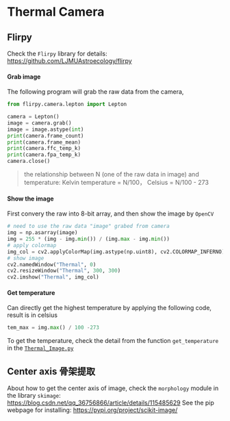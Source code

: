 # Thermal Camera

## Flirpy
Check the `Flirpy` library for details: https://github.com/LJMUAstroecology/flirpy

#### Grab image
The following program will grab the raw data from the camera, 
```Python
from flirpy.camera.lepton import Lepton

camera = Lepton()
image = camera.grab()
image = image.astype(int)
print(camera.frame_count)
print(camera.frame_mean)
print(camera.ffc_temp_k)
print(camera.fpa_temp_k)
camera.close()
```
> the relationship between N (one of the raw data in image) and temperature: 
>  Kelvin temperature = N/100，
>  Celsius = N/100 - 273

#### Show the image
First convery the raw into 8-bit array, and then show the image by `OpenCV`
```Python
# need to use the raw data "image" grabed from camera
img = np.asarray(image)
img = 255 * (img - img.min()) / (img.max - img.min())
# apply colormap
img_col = cv2.applyColorMap(img.astype(np.uint8), cv2.COLORMAP_INFERNO)
# show image
cv2.namedWindow("Thermal", 0)
cv2.resizeWindow("Thermal", 300, 300)
cv2.imshow("Thermal", img_col)
```

#### Get temperature
Can directly get the highest temperature by applying the following code, result is in celsius
```Python
tem_max = img.max() / 100 -273
```
To get the temperature, check the detail from the function `get_temperature` in the [`Thermal_Image.py`](./Thermal_Image.py)

## Center axis 骨架提取
About how to get the center axis of image, check the `morphology` module in the library `skimage`: https://blog.csdn.net/qq_36756866/article/details/115485629
See the pip webpage for installing: https://pypi.org/project/scikit-image/





